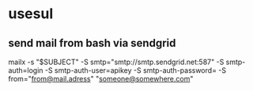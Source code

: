 # usesul


send mail from bash via sendgrid
---

mailx -s "$SUBJECT" -S smtp="smtp://smtp.sendgrid.net:587" -S smtp-auth=login -S smtp-auth-user=apikey -S smtp-auth-password=<apikey> -S from="from@mail.adress"  "someone@somewhere.com" 
